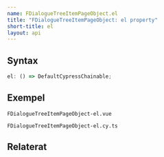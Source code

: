 ```yaml
---
name: FDialogueTreeItemPageObject.el
title: "FDialogueTreeItemPageObject: el property"
short-title: el
layout: api
---
```


## Syntax

```ts nocompile nolint
el: () => DefaultCypressChainable;
```

## Exempel

```import static
FDialogueTreeItemPageObject-el.vue
```

```import
FDialogueTreeItemPageObject-el.cy.ts
```

## Relaterat
